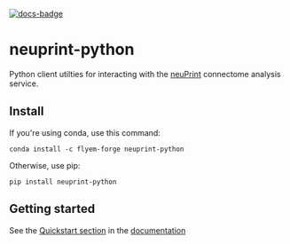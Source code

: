 [![docs-badge](docs/source/_static/docs-badge.svg)][docs]

neuprint-python
===============

Python client utilties for interacting with the [neuPrint][neuprint] connectome analysis service.

[neuprint]: https://neuprint.janelia.org

## Install

If you're using conda, use this command:

```shell
conda install -c flyem-forge neuprint-python
```

Otherwise, use pip:

```shell
pip install neuprint-python
```

## Getting started

See the [Quickstart section][quickstart] in the [documentation][docs]

[docs]: http://connectome-neuprint.github.io/neuprint-python/docs/
[quickstart]: http://connectome-neuprint.github.io/neuprint-python/docs/quickstart.html


